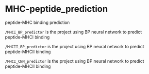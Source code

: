 # MHC-peptide_prediction
peptide-MHC binding prediction

`/MHCI_BP_predictor` is the project using BP neural network to predict peptide-MHCI binding

`/MHCII_BP_predictor` is the project using BP neural network to predict peptide-MHCII binding

`/MHCI_CNN_predictor` is the project using BP neural network to predict peptide-MHCII binding